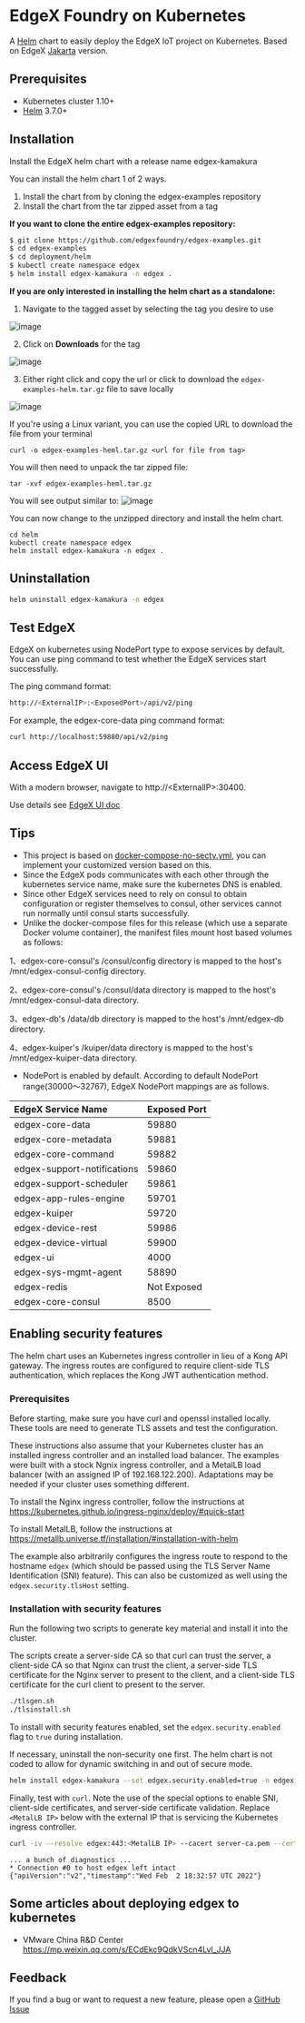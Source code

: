 # EdgeX Foundry on Kubernetes

A [Helm](https://helm.sh/) chart to easily deploy the EdgeX IoT project on Kubernetes.
Based on EdgeX [Jakarta](https://github.com/edgexfoundry/edgex-compose/tree/kamakura) version.

## Prerequisites

- Kubernetes cluster 1.10+
- [Helm](https://helm.sh/) 3.7.0+

## Installation

Install the EdgeX helm chart with a release name edgex-kamakura

You can install the helm chart 1 of 2 ways. 
1. Install the chart from by cloning the edgex-examples repository
2. Install the chart from the tar zipped asset from a tag

**If you want to clone the entire edgex-examples repository:**
```bash
$ git clone https://github.com/edgexfoundry/edgex-examples.git
$ cd edgex-examples
$ cd deployment/helm
$ kubectl create namespace edgex
$ helm install edgex-kamakura -n edgex .
```

**If you are only interested in installing the helm chart as a standalone:**
1. Navigate to the tagged asset by selecting the tag you desire to use
 
![image](https://user-images.githubusercontent.com/8902109/174185451-51273981-af57-42d7-ab8d-ae913a03e1b6.png)

2. Click on **Downloads** for the tag
 
![image](https://user-images.githubusercontent.com/8902109/174185618-eff4eb77-3185-46aa-b678-169f4c8730c0.png)

3. Either right click and copy the url or click to download the `edgex-examples-helm.tar.gz` file to save locally

![image](https://user-images.githubusercontent.com/8902109/174185727-7506e740-d51e-43c7-bf80-7effeb2402cb.png)

If you're using a Linux variant, you can use the copied URL to download the file from your terminal
```console
curl -o edgex-examples-heml.tar.gz <url for file from tag>
```

You will then need to unpack the tar zipped file:
```console
tar -xvf edgex-examples-heml.tar.gz
```
You will see output similar to:
![image](https://user-images.githubusercontent.com/8902109/174187588-910e9ee7-c8e2-4083-a7c3-d2614385c42c.png)

You can now change to the unzipped directory and install the helm chart.

```console
cd helm
kubectl create namespace edgex
helm install edgex-kamakura -n edgex .
```
## Uninstallation

```bash
helm uninstall edgex-kamakura -n edgex
```

## Test EdgeX

EdgeX on kubernetes using NodePort type to expose services by default. You can use ping command to test whether the EdgeX services start successfully.

The ping command format:
```bash
http://<ExternalIP>:<ExposedPort>/api/v2/ping

```
For example, the edgex-core-data ping command format:

```bash
curl http://localhost:59880/api/v2/ping
```


## Access EdgeX UI

With a modern browser, navigate to http://\<ExternalIP\>:30400.

Use details see [EdgeX UI doc](https://github.com/edgexfoundry/edgex-ui-go)

## Tips

- This project is based on [docker-compose-no-secty.yml](https://github.com/edgexfoundry/edgex-compose/blob/kamakura/docker-compose-no-secty.yml),
you can implement your customized version based on this.
- Since the EdgeX pods communicates with each other through the kubernetes service name, make sure the kubernetes DNS is enabled.
- Since other EdgeX services need to rely on consul to obtain configuration or register themselves to consul, other services cannot run normally until consul starts successfully.
- Unlike the docker-compose files for this release (which use a separate Docker volume container), the manifest files mount host based volumes as follows:

1、edgex-core-consul's /consul/config directory is mapped to the host's /mnt/edgex-consul-config directory.

2、edgex-core-consul's /consul/data directory is mapped to the host's /mnt/edgex-consul-data directory.

3、edgex-db's /data/db directory is mapped to the host's /mnt/edgex-db directory.

4、edgex-kuiper's /kuiper/data directory is mapped to the host's /mnt/edgex-kuiper-data directory.

- NodePort is enabled by default. According to default NodePort range(30000～32767), EdgeX NodePort mappings are as follows. 

| EdgeX Service Name          | Exposed Port 
| :-------------------------- | ------------- 
| edgex-core-data             | 59880         
| edgex-core-metadata         | 59881         
| edgex-core-command          | 59882         
| edgex-support-notifications | 59860         
| edgex-support-scheduler     | 59861         
| edgex-app-rules-engine      | 59701         
| edgex-kuiper                | 59720         
| edgex-device-rest           | 59986         
| edgex-device-virtual        | 59900         
| edgex-ui                    | 4000          
| edgex-sys-mgmt-agent        | 58890         
| edgex-redis                 | Not Exposed 
| edgex-core-consul           | 8500          

## Enabling security features

The helm chart uses an Kubernetes ingress controller in lieu of a Kong API gateway.
The ingress routes are configured to require client-side TLS authentication,
which replaces the Kong JWT authentication method.

### Prerequisites

Before starting, make sure you have curl and openssl installed locally.
These tools are need to generate TLS assets and test the configuration.

These instructions also assume that your Kubernetes cluster has an installed
ingress controller and an installed load balancer.
The examples were built with a stock Ngnix ingress controller,
and a MetalLB load balancer (with an assigned IP of 192.168.122.200).
Adaptations may be needed if your cluster uses something different.

To install the Nginx ingress controller,
follow the instructions at
<https://kubernetes.github.io/ingress-nginx/deploy/#quick-start>

To install MetalLB,
follow the instructions at
<https://metallb.universe.tf/installation/#installation-with-helm>

The example also arbitrarily configures the ingress route to
respond to the hostname `edgex` 
(which should be passed using the TLS Server Name Identification (SNI) feature).
This can also be customized as well using the `edgex.security.tlsHost` setting.

### Installation with security features

Run the following two scripts to generate key material and install it into the cluster.

The scripts create a server-side CA so that curl can trust the server,
a client-side CA so that Nginx can trust the client,
a server-side TLS certificate for the Nginx server to present to the client,
and a client-side TLS certificate for the curl client to present to the server.

```sh
./tlsgen.sh
./tlsinstall.sh
```

To install with security features enabled,
set the `edgex.security.enabled` flag to `true` during installation.

If necessary, uninstall the non-security one first.
The helm chart is not coded to allow for dynamic switching in and out of secure mode.

```sh
helm install edgex-kamakura --set edgex.security.enabled=true -n edgex .
```

Finally, test with `curl`.
Note the use of the special options to enable SNI,
client-side certificates,
and server-side certificate validation.
Replace `<MetalLB IP>` below with the external IP
that is servicing the Kubernetes ingress controller.

```sh
curl -iv --resolve edgex:443:<MetalLB IP> --cacert server-ca.pem --cert client.pem --key client.key "https://edgex/core-data/api/v2/ping"
```

```text
... a bunch of diagnostics ...
* Connection #0 to host edgex left intact
{"apiVersion":"v2","timestamp":"Wed Feb  2 18:32:57 UTC 2022"}
```


## Some articles about deploying edgex to kubernetes

- VMware China R&D Center
https://mp.weixin.qq.com/s/ECdEkc9QdkVScn4Lvl_JJA

## Feedback

If you find a bug or want to request a new feature, please open a [GitHub Issue](https://github.com/DaveZLB/edgex-helm/issues)


